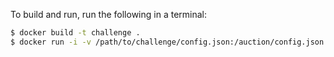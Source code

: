 To build and run, run the following in a terminal:

```bash
$ docker build -t challenge .
$ docker run -i -v /path/to/challenge/config.json:/auction/config.json challenge < /path/to/challenge/input.json
```